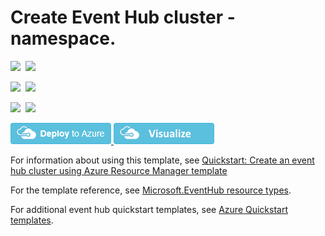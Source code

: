 # Create Event Hub cluster - namespace.

<IMG SRC="https://azbotstorage.blob.core.windows.net/badges/201-eventhubs-create-cluster-namespace/PublicLastTestDate.svg" />&nbsp;
<IMG SRC="https://azbotstorage.blob.core.windows.net/badges/201-eventhubs-create-cluster-namespace/PublicDeployment.svg" />&nbsp;

<IMG SRC="https://azbotstorage.blob.core.windows.net/badges/201-eventhubs-create-cluster-namespace/FairfaxLastTestDate.svg" />&nbsp;
<IMG SRC="https://azbotstorage.blob.core.windows.net/badges/201-eventhubs-create-cluster-namespace/FairfaxDeployment.svg" />&nbsp;

<IMG SRC="https://azbotstorage.blob.core.windows.net/badges/201-eventhubs-create-cluster-namespace/BestPracticeResult.svg" />&nbsp;
<IMG SRC="https://azbotstorage.blob.core.windows.net/badges/201-eventhubs-create-cluster-namespace/CredScanResult.svg" />&nbsp;

<a href="https://portal.azure.com/#create/Microsoft.Template/uri/https%3A%2F%2Fraw.githubusercontent.com%2FAzure%2Fazure-quickstart-templates%2Fmaster%2F201-eventhubs-create-cluster-namespace%2Fazuredeploy.json" target="_blank">
    <img src="https://raw.githubusercontent.com/Azure/azure-quickstart-templates/master/1-CONTRIBUTION-GUIDE/images/deploytoazure.png"/>
</a>

<a href="http://armviz.io/#/?load=https%3A%2F%2Fraw.githubusercontent.com%2FAzure%2Fazure-quickstart-templates%2Fmaster%2F201-eventhubs-create-cluster-namespace%2Fazuredeploy.json" target="_blank">
    <img src="https://raw.githubusercontent.com/Azure/azure-quickstart-templates/master/1-CONTRIBUTION-GUIDE/images/visualizebutton.png"/>
</a>

For information about using this template, see [Quickstart: Create an event hub cluster using Azure Resource Manager template](http://azure.microsoft.com/documentation/articles/event-hubs-resource-manager-namespace-event-hub/)

For the template reference, see [Microsoft.EventHub resource types](https://docs.microsoft.com/azure/templates/microsoft.eventhub/allversions).

For additional event hub quickstart templates, see [Azure Quickstart templates](https://azure.microsoft.com/resources/templates/?resourceType=Microsoft.Eventhub&pageNumber=1&sort=Popular).
